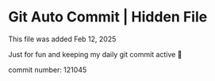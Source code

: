 # Git Auto Commit | Hidden File

This file was added Feb 12, 2025

Just for fun and keeping my daily git commit active 🤪

commit number: 121045
